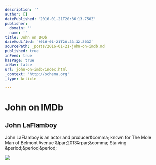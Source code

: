 ```yaml
---
description: ''
author: []
datePublished: '2016-01-21T20:36:13.750Z'
publisher:
  domain: ''
  name: ''
title: John on IMDb
dateModified: '2016-01-21T20:33:32.263Z'
sourcePath: _posts/2016-01-21-john-on-imdb.md
published: true
inFeed: true
hasPage: true
inNav: false
url: john-on-imdb/index.html
_context: 'http://schema.org'
_type: Article

---
```

# John on IMDb

<article style=""><h1>John LaFlamboy</h1><p>John LaFlamboy is an actor and producer&amp;comma; known for The Mole Man of Belmont Avenue &amp;lpar;2013&amp;rpar;&amp;comma; Starving &amp;period;&amp;period;&amp;period;</p><img src="http://ia.media-imdb.com/images/G/01/imdb/images/logos/imdb_fb_logo-1730868325._CB306318125_.png" /></article>
